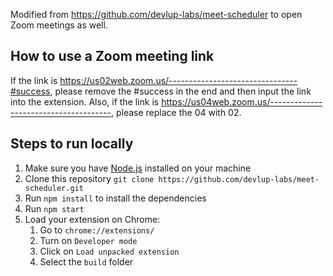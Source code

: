 Modified from https://github.com/devlup-labs/meet-scheduler to open Zoom meetings as well.

## How to use a Zoom meeting link
If the link is https://us02web.zoom.us/--------------------------------#success, please remove the #success in the end and then input the link into the extension. Also, if the link is https://us04web.zoom.us/--------------------------------------, please replace the 04 with 02.

## Steps to run locally

1. Make sure you have [Node.js](https://nodejs.org/en/download/) installed on your machine
1. Clone this repository `git clone https://github.com/devlup-labs/meet-scheduler.git`
1. Run `npm install` to install the dependencies
1. Run `npm start`
1. Load your extension on Chrome:
   1. Go to `chrome://extensions/`
   1. Turn on `Developer mode`
   1. Click on `Load unpacked extension`
   1. Select the `build` folder
